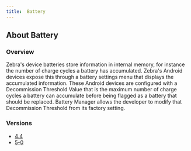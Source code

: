 ```yaml
---
title:  Battery
---
```


## About Battery

### Overview
Zebra's device batteries store information in internal memory, for instance the number of charge cycles a battery has accumulated. Zebra's Android devices expose this through a battery settings menu that displays the accumulated information.  These Android devices are configured with a Decommission Threshold Value that is the maximum number of charge cycles a battery can accumulate before being flagged as a battery that should be replaced. Battery Manager allows the developer to modify that Decommission Threshold from its factory setting.

### Versions

* [4.4](4-4)
* [5-0](5-0)

